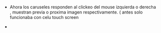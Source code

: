 - Ahora los caruseles responden al clickeo del mouse izquierda o derecha , muestran previa o proxima imagen respectivamente. ( antes solo funcionaba con celu touch screen

-
